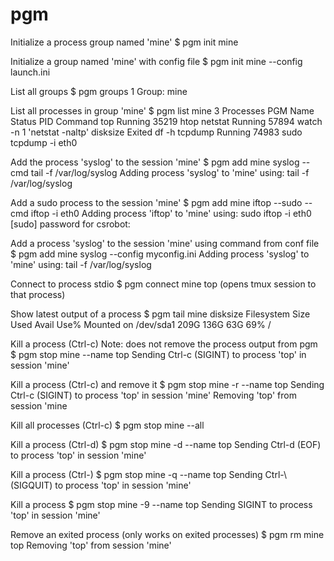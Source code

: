 # pgm

Initialize a process group named 'mine'
	$ pgm init mine
	
Initialize a group named 'mine' with config file
	$ pgm init mine --config launch.ini

List all groups
	$ pgm groups
	1 Group:
	mine

List all processes in group 'mine'
	$ pgm list mine
	3 Processes
	PGM Name	Status	PID	Command
	top		Running	35219	htop
	netstat		Running	57894   watch -n 1 'netstat -naltp'
	disksize	Exited		df -h
	tcpdump		Running	74983	sudo tcpdump -i eth0

Add the process 'syslog' to the session 'mine'
	$ pgm add mine syslog --cmd tail -f /var/log/syslog
	Adding process 'syslog' to 'mine' using: tail -f /var/log/syslog	

Add a sudo process to the session 'mine'
	$ pgm add mine iftop --sudo --cmd iftop -i eth0
	Adding process 'iftop' to 'mine' using: sudo iftop -i eth0
	[sudo] password for csrobot: 

Add a process 'syslog' to the session 'mine' using command from conf file
    $ pgm add mine syslog --config myconfig.ini
	Adding process 'syslog' to 'mine' using: tail -f /var/log/syslog	

Connect to process stdio
	$ pgm connect mine top
	(opens tmux session to that process)

Show latest output of a process
	$ pgm tail mine disksize
	Filesystem      Size  Used Avail Use% Mounted on
	/dev/sda1       209G  136G   63G  69% /

Kill a process (Ctrl-c) Note: does not remove the process output from pgm
	$ pgm stop mine --name top
	Sending Ctrl-c (SIGINT) to process 'top' in session 'mine'

Kill a process (Ctrl-c) and remove it
	$ pgm stop mine -r --name top
	Sending Ctrl-c (SIGINT) to process 'top' in session 'mine'
	Removing 'top' from session 'mine

Kill all processes (Ctrl-c)
    $ pgm stop mine --all

Kill a process (Ctrl-d)
	$ pgm stop mine -d --name top
	Sending Ctrl-d (EOF) to process 'top' in session 'mine'

Kill a process (Ctrl-\)
	$ pgm stop mine -q --name top
	Sending Ctrl-\ (SIGQUIT) to process 'top' in session 'mine'

Kill a process
	$ pgm stop mine -9 --name top
	Sending SIGINT to process 'top' in session 'mine'

Remove an exited process (only works on exited processes)
	$ pgm rm mine top
	Removing 'top' from session 'mine'


